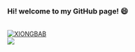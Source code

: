 ### Hi! welcome to my GitHub page! 😄
<br />
<a href="https://github.com/XIONGBAB"><img src="https://img.shields.io/badge/Author-XIONGBAB-informational?style=for-the-badge&logo=github&" alt="XIONGBAB"></a>
<br />
<img src="https://img.shields.io/github/followers/xiongbab?color=success&label=Followers&logo=Apache Spark&logoColor=white&style=flat-square">


















<!--
**XIONGBAB/XIONGBAB** is a ✨ _special_ ✨ repository because its `README.md` (this file) appears on your GitHub profile.

Here are some ideas to get you started:

- 🔭 I’m currently working on ...
- 🌱 I’m currently learning ...
- 👯 I’m looking to collaborate on ...
- 🤔 I’m looking for help with ...
- 💬 Ask me about ...
- 📫 How to reach me: ...
- 😄 Pronouns: ...
- ⚡ Fun fact: ...
-->
